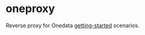 oneproxy
========

Reverse proxy for Onedata [getting-started][] scenarios.

[getting-started]: https://github.com/onedata/getting-started
